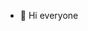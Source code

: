 - 👋 Hi everyone


<!---
Farhadi-Morteza/Farhadi-Morteza is a ✨ special ✨ repository because its `README.md` (this file) appears on your GitHub profile.
You can click the Preview link to take a look at your changes.
--->

